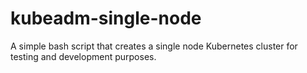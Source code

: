 # kubeadm-single-node
A simple bash script that creates a single node Kubernetes cluster for testing and development purposes.
